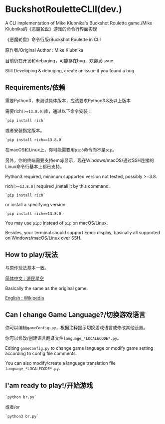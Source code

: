 # BuckshotRouletteCLII(dev.)
A CLI implementation of Mike Klubnika's Buckshot Roulette game./Mike Klubnika的《恶魔轮盘》游戏的命令行界面实现

《恶魔轮盘》命令行版/Buckshot Roulette in CLI

原作者/Original Author : Mike Klubnika

目前仍在开发和debuging，可能存在bug，欢迎发issue

Still Developing & debuging, create an issue if you found a bug.

## Requirements/依赖

需要Python3，未测试具体版本，应该要求Python3.8及以上版本

需要rich`[>=13.8.0]`库，通过以下命令安装：

    `pip install rich`

或者安装指定版本。

    `pip install rich==13.8.0`

在macOS和Linux上，你可能需要用`pip3`命令而不是`pip`。

另外，你的终端需要支持emoji显示，现在Windows/macOS/通过SSH连接的Linux命令行基本上都已支持。

Python3 required, minimum supported version not tested, possibly >=3.8.

rich`[>=13.8.0]` required ,install it by this command.

    `pip install rich`

or install a specifying version.

    `pip install rich==13.8.0`

You may use `pip3` instead of `pip` on macOS/Linux.

Besides, your terminal should support Emoji display, basically all supported on Windows/macOS/Linux over SSH.

## How to play/玩法

与原作玩法基本一致。

[简体中文 : 游民星空](https://www.gamersky.com/handbook/202404/1728981.shtml)

Basically the same as the original game.

[English : Wikipedia](https://en.wikipedia.org/wiki/Buckshot_Roulette)

## Can I change Game Language?/切换游戏语言

你可以编辑`gameConfig.py`，根据注释提示切换游戏语言或修改其他设置。

你可以修改/创建语言翻译文件`language_*LOCALECODE*.py`。

Editing `gameConfig.py` to change game language or modify game setting according to config file comments.

You can also modify/create a language translation file `language_*LOCALECODE*.py`.

## I'am ready to play!/开始游戏

    `python br.py`

或者/or

    `python3 br.py`
